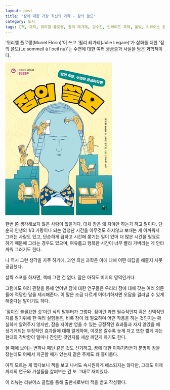 ```yaml
---
layout: post
title: "잠에 대한 가장 최신의 과학 - 잠의 쓸모"
category: 도서
tags: [책, 과학, 뮈리엘 플로랭, 쥘리 레가레, 김수진, 인싸이드 과학, 풀빛, 리뷰어스 클럽, 서평]
---
```


'뮈리엘 플로랭(Muriel Florin)'이 쓰고
'쥘리 레가레(Julie Legare)'가 삽화를 더한
'잠의 쓸모(Le sommeil à l'oeil nu)'는
수면에 대한 여러 궁금증과 사실을 담은 과학책이다.

![표지](/images/le-sommeil-a-l-oeil-nu-book-h480.jpg)

한번 쯤 생각해보지 않은 사람이 없을거다.
대체 잠은 왜 자야만 하는가 하고 말이다.
단순히 인생의 1/3 가량이나 되는 엄청난 시간을 아무것도 하지않고 보내는 게 아까워서 그러는 사람도 있고,
단순하게 급하고 시간에 쫒기는 일이 있어 더 많은 시간을 필요로 하기 때문에 그러는 경우도 있으며,
여유롭고 행복한 시간이 너무 빨리 가버리는 게 안타까워 그러기도 한다.

나 역시 그런 생각을 자주 하기에,
과연 최신 과학은 이에 대해 어떤 대답을 해줄지 사뭇 궁금했다.

살짝 스포를 하자면,
책에 그런 건 없다.
잠은 아직도 미지의 영역인거다.

그럼에도 여러 관찰을 통해 얻어낸 잠에 대한 연구들은
우리리 잠에 대해 갖는 여러 의문들에 적당한 답을 제시해준다.
이 말은 조금 다르게 이야기하자면 오답을 걸러낼 수 있게 해준다는 말이기도 하다.

'잠이란 불필요한 것'이란 식의 말부터가 그렇다.
잠이란 과연 필수적인지 혹은 선택적인지를 알기위해 한 여러 실험들은,
비록 잠이 왜 필요하며 어떤 작용을 하는 것인지는 확실하게 알려주지 않지만,
잠을 자야만 얻을 수 있는 긍정적인 효과들과 자지 않았을 때 생기게되는 부정적인 효과들에 대해 알게하며,
이것은 갈수록 늦게 자고 또한 짧게 자는 현대의 각박함이 얼마나 잔인한 것인지를 새삼 깨닫게 하기도 한다.

잘 때에 보이는 변화나 패턴 같은 것도 신기하고,
꿈에 대한 이야기라든가
분명히 잠을 잤는데도 어째서 피곤할 때가 있는지 같은 주제도 꽤 흥미롭다.

아직 모르는 게 많다보니 책을 보고 나서도 속시원하게 해소되지는 않다만,
그래도 이제까지의 연구와 가설들을 살펴보는 건 또 그대로 재미있다.



<div class="im im-info">
이 리뷰는 리뷰어스 클럽를 통해 출판사로부터 책을 받고 작성했다.
</div>
